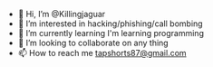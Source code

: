 - 👋 Hi, I’m @Killingjaguar
- 👀 I’m interested in  hacking/phishing/call bombing
- 🌱 I’m currently learning I'm learning programming 
- 💞️ I’m looking to collaborate on any thing 
- 📫 How to reach me tapshorts87@gmail.com

<!---
Killingjaguar/Killingjaguar is a ✨ special ✨ repository because its `README.md` (this file) appears on your GitHub profile.
You can click the Preview link to take a look at your changes.

--->
